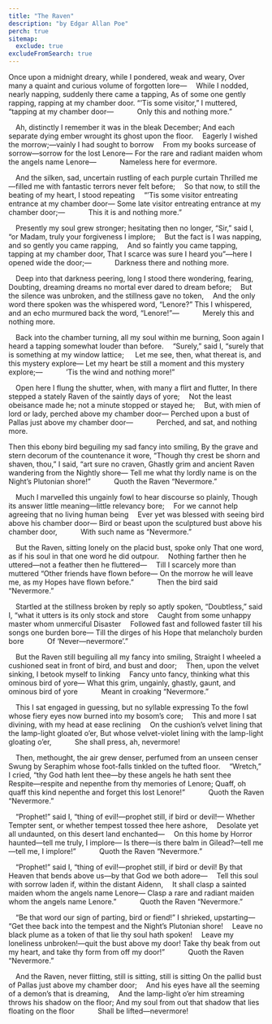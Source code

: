 ```yaml
---
title: "The Raven"
description: "by Edgar Allan Poe"
perch: true
sitemap:
  exclude: true
excludeFromSearch: true
---
```


Once upon a midnight dreary, while I pondered, weak and weary,
Over many a quaint and curious volume of forgotten lore—
&emsp;While I nodded, nearly napping, suddenly there came a tapping,
As of some one gently rapping, rapping at my chamber door.
“’Tis some visitor,” I muttered, “tapping at my chamber door—
&emsp;&emsp;&emsp;Only this and nothing more.”

&emsp;Ah, distinctly I remember it was in the bleak December;
And each separate dying ember wrought its ghost upon the floor.
&emsp;Eagerly I wished the morrow;—vainly I had sought to borrow
&emsp;From my books surcease of sorrow—sorrow for the lost Lenore—
For the rare and radiant maiden whom the angels name Lenore—
&emsp;&emsp;&emsp;Nameless here for evermore.

&emsp;And the silken, sad, uncertain rustling of each purple curtain
Thrilled me—filled me with fantastic terrors never felt before;
&emsp;So that now, to still the beating of my heart, I stood repeating
&emsp;“’Tis some visitor entreating entrance at my chamber door—
Some late visitor entreating entrance at my chamber door;—
&emsp;&emsp;&emsp;This it is and nothing more.”

&emsp;Presently my soul grew stronger; hesitating then no longer,
“Sir,” said I, “or Madam, truly your forgiveness I implore;
&emsp;But the fact is I was napping, and so gently you came rapping,
&emsp;And so faintly you came tapping, tapping at my chamber door,
That I scarce was sure I heard you”—here I opened wide the door;—
&emsp;&emsp;&emsp;Darkness there and nothing more.

&emsp;Deep into that darkness peering, long I stood there wondering, fearing,
Doubting, dreaming dreams no mortal ever dared to dream before;
&emsp;But the silence was unbroken, and the stillness gave no token,
&emsp;And the only word there spoken was the whispered word, “Lenore?”
This I whispered, and an echo murmured back the word, “Lenore!”—
&emsp;&emsp;&emsp;Merely this and nothing more.

&emsp;Back into the chamber turning, all my soul within me burning,
Soon again I heard a tapping somewhat louder than before.
&emsp;“Surely,” said I, “surely that is something at my window lattice;
&emsp;  Let me see, then, what thereat is, and this mystery explore—
Let my heart be still a moment and this mystery explore;—
&emsp;&emsp;&emsp;’Tis the wind and nothing more!”

&emsp;Open here I flung the shutter, when, with many a flirt and flutter,
In there stepped a stately Raven of the saintly days of yore;
&emsp;Not the least obeisance made he; not a minute stopped or stayed he;
&emsp;But, with mien of lord or lady, perched above my chamber door—
Perched upon a bust of Pallas just above my chamber door—
&emsp;&emsp;&emsp;Perched, and sat, and nothing more.

Then this ebony bird beguiling my sad fancy into smiling,
By the grave and stern decorum of the countenance it wore,
“Though thy crest be shorn and shaven, thou,” I said, “art sure no craven,
Ghastly grim and ancient Raven wandering from the Nightly shore—
Tell me what thy lordly name is on the Night’s Plutonian shore!”
&emsp;&emsp;&emsp;Quoth the Raven “Nevermore.”

&emsp;Much I marvelled this ungainly fowl to hear discourse so plainly,
Though its answer little meaning—little relevancy bore;
&emsp;For we cannot help agreeing that no living human being
&emsp;Ever yet was blessed with seeing bird above his chamber door—
Bird or beast upon the sculptured bust above his chamber door,
&emsp;&emsp;&emsp;With such name as “Nevermore.”

&emsp;But the Raven, sitting lonely on the placid bust, spoke only
That one word, as if his soul in that one word he did outpour.
&emsp;Nothing farther then he uttered—not a feather then he fluttered—
&emsp;Till I scarcely more than muttered “Other friends have flown before—
On the morrow he will leave me, as my Hopes have flown before.”
&emsp;&emsp;&emsp;Then the bird said “Nevermore.”

&emsp;Startled at the stillness broken by reply so aptly spoken,
“Doubtless,” said I, “what it utters is its only stock and store
&emsp;Caught from some unhappy master whom unmerciful Disaster
&emsp;Followed fast and followed faster till his songs one burden bore—
Till the dirges of his Hope that melancholy burden bore
&emsp;&emsp;&emsp;Of ‘Never—nevermore’.”

&emsp;But the Raven still beguiling all my fancy into smiling,
Straight I wheeled a cushioned seat in front of bird, and bust and door;
&emsp;Then, upon the velvet sinking, I betook myself to linking
&emsp;Fancy unto fancy, thinking what this ominous bird of yore—
What this grim, ungainly, ghastly, gaunt, and ominous bird of yore
&emsp;&emsp;&emsp;Meant in croaking “Nevermore.”

&emsp;This I sat engaged in guessing, but no syllable expressing
To the fowl whose fiery eyes now burned into my bosom’s core;
&emsp;This and more I sat divining, with my head at ease reclining
&emsp;On the cushion’s velvet lining that the lamp-light gloated o’er,
But whose velvet-violet lining with the lamp-light gloating o’er,
&emsp;&emsp;&emsp;She shall press, ah, nevermore!

&emsp;Then, methought, the air grew denser, perfumed from an unseen censer
Swung by Seraphim whose foot-falls tinkled on the tufted floor.
&emsp;“Wretch,” I cried, “thy God hath lent thee—by these angels he hath sent thee
&emsp;Respite—respite and nepenthe from thy memories of Lenore;
Quaff, oh quaff this kind nepenthe and forget this lost Lenore!”
&emsp;&emsp;&emsp;Quoth the Raven “Nevermore.”

&emsp;“Prophet!” said I, “thing of evil!—prophet still, if bird or devil!—
Whether Tempter sent, or whether tempest tossed thee here ashore,
&emsp;Desolate yet all undaunted, on this desert land enchanted—
&emsp;On this home by Horror haunted—tell me truly, I implore—
Is there—is there balm in Gilead?—tell me—tell me, I implore!”
&emsp;&emsp;&emsp;Quoth the Raven “Nevermore.”

&emsp;“Prophet!” said I, “thing of evil!—prophet still, if bird or devil!
By that Heaven that bends above us—by that God we both adore—
&emsp;Tell this soul with sorrow laden if, within the distant Aidenn,
&emsp;It shall clasp a sainted maiden whom the angels name Lenore—
Clasp a rare and radiant maiden whom the angels name Lenore.”
&emsp;&emsp;&emsp;Quoth the Raven “Nevermore.”

&emsp;“Be that word our sign of parting, bird or fiend!” I shrieked, upstarting—
“Get thee back into the tempest and the Night’s Plutonian shore!
&emsp;Leave no black plume as a token of that lie thy soul hath spoken!
&emsp;Leave my loneliness unbroken!—quit the bust above my door!
Take thy beak from out my heart, and take thy form from off my door!”
&emsp;&emsp;&emsp;Quoth the Raven “Nevermore.”

&emsp;And the Raven, never flitting, still is sitting, still is sitting
On the pallid bust of Pallas just above my chamber door;
&emsp;And his eyes have all the seeming of a demon’s that is dreaming,
&emsp;And the lamp-light o’er him streaming throws his shadow on the floor;
And my soul from out that shadow that lies floating on the floor
&emsp;&emsp;&emsp;Shall be lifted—nevermore!

<style>
p {
	margin-inline: auto;
}
</style>
